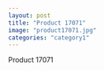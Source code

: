 ```yaml
---
layout: post
title: "Product 17071"
image: "product17071.jpg"
categories: "category1"
---
```

Product 17071
